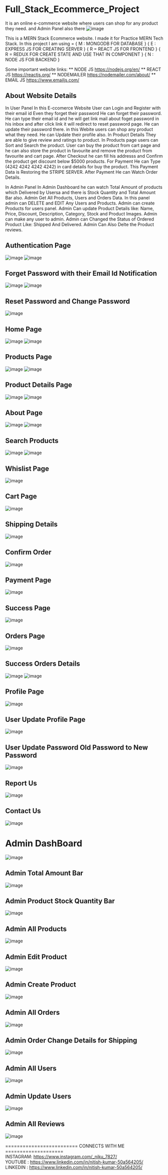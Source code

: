 # Full_Stack_Ecommerce_Project

It is an online e-commerce website where users can shop for any product they need. and Admin Panel also there
![image](https://user-images.githubusercontent.com/81190422/165009345-a89e7a0e-e106-4350-abc6-b722ca3f6300.png)


This is a MERN Stack Ecommerce website. I made it for Practice MERN Tech Stack.
In this project I am using = { M : MONGODB FOR DATABASE }  { E : EXPRESS JS FOR CREATING SERVER }  { R = REACT JS FOR FRONTEND }  { R = REDUX FOR CREATE STATE AND USE THAT IN COMPONENT }  { N : NODE JS FOR BACKEND }

Some important website links: ** NODE JS https://nodejs.org/en/ ** REACT JS https://reactjs.org/ ** NODEMAILER https://nodemailer.com/about/ ** EMAIL JS https://www.emailjs.com/

## About Website Details

In User Panel
In this E-ccomerce Website User can Login and Register with their email id Even they forget their password He can forget their password. He can type their email id and he will get link mail about foget password in his inbox and after click link it will redirect to reset password page. He can update their password there. in this Webite users can shop any product what they need. He can Update their profile also. In Product Details They are able to give review and ratings to product. In Products page users can Sort and Search the product. User can buy the product from cart page and he can also store the product in favourite and remove the product from favourite and cart page. After Checkout he can fill his addresss and Confirm the product get discount below $5000 products. For Payment  He can Type (4242 4242 4242 4242) in card details for buy the product. This Payment Data is Restoring the STRIPE SERVER. After Payment He can Watch Order Details. 

In Admin Panel 
In Admin Dashboard he can watch Total Amount of products which Delivered by Usersa and there is Stock Quantity and Total Amount Bar also. Admin Get All Products, Users and Orders Data. In this panel admin can DELETE and EDIT Any Users and Products. Admin can create Products for users panel. Admin Can update Product Details like: Name, Price, Discount, Description, Category, Stock and Product Images. Admin can make any user to admin. Admin can Changed the Status of Ordered Product Like: Shipped And Delivered. Admin Can Also Delte the Product reviews.   
   

## Authentication Page
![image](https://user-images.githubusercontent.com/81190422/165008468-9884d1f1-0c74-4080-be83-bddecc0d39e9.png)
![image](https://user-images.githubusercontent.com/81190422/165008509-8e97d103-8f83-4174-b7e3-50b36f1d88b1.png)

## Forget Password with their Email Id Notification
![image](https://user-images.githubusercontent.com/81190422/165011080-ba3fda71-412d-4d13-99d0-f27daee61aca.png)
![image](https://user-images.githubusercontent.com/81190422/165011146-4e5be492-7363-4685-8b0c-2b3dbc36dc2b.png)

## Reset Password and Change Password
![image](https://user-images.githubusercontent.com/81190422/165011169-f990a1fc-7ed2-40d1-909d-54be9572d453.png)


 ## Home Page
![image](https://user-images.githubusercontent.com/81190422/165008583-5631a3b1-14b2-4df9-a9b1-c2a58616861c.png)
![image](https://user-images.githubusercontent.com/81190422/165008241-3b32331e-0e79-42f3-b985-c3aff99592ab.png)

## Products Page
![image](https://user-images.githubusercontent.com/81190422/165008689-bcf489e1-8991-430b-ac84-730829e0f45a.png)
![image](https://user-images.githubusercontent.com/81190422/165008785-2c3277ca-60c8-4db0-8e46-625e01fb4fef.png)

## Product Details Page
![image](https://user-images.githubusercontent.com/81190422/165008323-40c51909-92e0-4021-a232-c33e473a614e.png)
![image](https://user-images.githubusercontent.com/81190422/165008342-c6451057-127b-45a0-8203-8711cc0ff156.png)

## About Page
![image](https://user-images.githubusercontent.com/81190422/165008627-08a37e9a-8df8-40aa-8358-3b4e1f092825.png)
![image](https://user-images.githubusercontent.com/81190422/165008655-0007e9d7-21aa-4116-b7df-5028593e175e.png)

## Search Products
![image](https://user-images.githubusercontent.com/81190422/165008835-1d91f247-2af1-4c42-ad78-5c1497a7ff86.png)
![image](https://user-images.githubusercontent.com/81190422/165008861-02196023-b0b3-4782-8b38-cc8379475087.png)

## Whislist Page
![image](https://user-images.githubusercontent.com/81190422/165008913-e4d19da5-7283-42f4-b67b-965035aa7c64.png)

## Cart Page
![image](https://user-images.githubusercontent.com/81190422/165008956-53df2a6e-c06a-4512-ba8e-e254fb125f93.png)

## Shipping Details
![image](https://user-images.githubusercontent.com/81190422/165009058-46738f1c-e871-4482-abb8-ab8bbc263805.png)


## Confirm Order
![image](https://user-images.githubusercontent.com/81190422/165009079-e30a70ac-a64c-4fd3-bfbb-e62c52e160cb.png)

## Payment Page
![image](https://user-images.githubusercontent.com/81190422/165009132-c566c613-847c-4a78-97d9-50e7011d933d.png)

## Success Page
![image](https://user-images.githubusercontent.com/81190422/165009153-d11e1370-e35a-45f8-a331-39dd55d625e0.png)

## Orders Page
![image](https://user-images.githubusercontent.com/81190422/165009179-5b8e2331-11dc-4e72-a4f6-8755b060f6f1.png)

## Success Orders Details
![image](https://user-images.githubusercontent.com/81190422/165009301-21964830-25b1-4f4e-bbaa-36b533d97a1f.png)
![image](https://user-images.githubusercontent.com/81190422/165009324-0683a8bf-3f0c-456e-9801-75e87350951a.png)

## Profile Page
![image](https://user-images.githubusercontent.com/81190422/165009394-360ccc75-30bb-4009-94c5-2bfabcb2c135.png)

## User Update Profile Page 
![image](https://user-images.githubusercontent.com/81190422/165010760-3c53360c-922d-4b99-a778-e31d74a2ff4b.png)

## User Update Password Old Password to New Password 
![image](https://user-images.githubusercontent.com/81190422/165010793-41bcebf7-5d77-467d-aabd-061fc9072daa.png)


## Report Us
![image](https://user-images.githubusercontent.com/81190422/165009420-d5c9b627-85fc-4e93-8b7e-e279d4c4904b.png)

## Contact Us
![image](https://user-images.githubusercontent.com/81190422/165009482-5b21317c-a9ee-46d1-8655-a84391d387b7.png)

# Admin DashBoard
![image](https://user-images.githubusercontent.com/81190422/165009519-f68141cb-4f68-4115-91da-790cf963c65f.png)

## Admin Total Amount Bar
![image](https://user-images.githubusercontent.com/81190422/165009562-5d1a633b-ec68-4a1f-9b53-e6e3bbb0d82e.png)

## Admin Product Stock Quantity Bar
![image](https://user-images.githubusercontent.com/81190422/165009635-689d7080-4ae5-4d1c-8516-323e9908e72d.png)

## Admin All Products
![image](https://user-images.githubusercontent.com/81190422/165009796-e446b123-fa33-49dd-bced-da79598eadca.png)

## Admin Edit Product
![image](https://user-images.githubusercontent.com/81190422/165009866-693b8f02-6f94-4b03-9e78-d7b04ff84243.png)

## Admin Create Product
![image](https://user-images.githubusercontent.com/81190422/165009918-e5b951c1-2dce-4d78-83fc-6c6c0e34f2fc.png)

## Admin All Orders
![image](https://user-images.githubusercontent.com/81190422/165009970-56e2b30b-c50e-4eab-9790-377fdd1b5de8.png)

## Admin Order Change Details for Shipping
![image](https://user-images.githubusercontent.com/81190422/165010364-5ad2e9bf-53a7-480e-9f67-e5aedc9f6d59.png)

## Admin All Users
![image](https://user-images.githubusercontent.com/81190422/165010404-9535b446-fd5a-40ac-8db1-c105d5dd506e.png)

## Admin Update Users
![image](https://user-images.githubusercontent.com/81190422/165010434-24d34f19-f2dd-4bbe-9c42-d85088d9707e.png)

## Admin All Reviews
![image](https://user-images.githubusercontent.com/81190422/165010485-5dffd855-af6e-4199-853c-c8238b651019.png)


=========================  CONNECTS WITH ME  ====================             
             INSTAGRAM: https://www.instagram.com/_niku_7827/  
             YOUTUBE  : https://www.linkedin.com/in/nitish-kumar-50a564205/
                   LINKEDIN : https://www.linkedin.com/in/nitish-kumar-50a564205/
